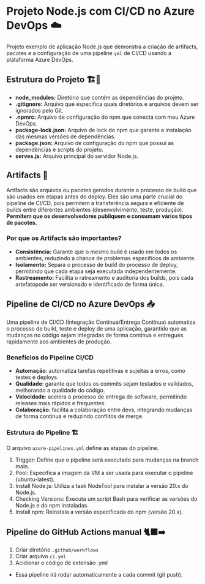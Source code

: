 # Projeto Node.js com CI/CD no Azure DevOps ☁️
Projeto exemplo de aplicação Node.js que demonstra a criação de artifacts, pacotes e a configuração de uma pipeline `yml` de CI/CD usando a plataforma Azure DevOps. 

## Estrutura do Projeto 🏗️🧱
- **node_modules:** Diretório que contém as dependências do projeto.
- **.gitignore:** Arquivo que especifica quais diretórios e arquivos devem ser ignorados pelo Git.
- **.npmrc:** Arquivo de configuração do npm que conecta com meu Azure DevOps.
- **package-lock.json:** Arquivo de lock do npm que garante a instalação das mesmas versões de dependências.
- **package.json:** Arquivo de configuração do npm que possui as dependências e scripts do projeto.
- **serves.js:** Arquivo principal do servidor Node.js.


## Artifacts 🚀
Artifacts são arquivos ou pacotes gerados durante o processo de build que são usados em etapas antes do deploy. Eles são uma parte crucial do pipeline de CI/CD, pois permitem a transferência segura e eficiente de builds entre diferentes ambientes (desenvolvimento, teste, produção). **Permitem que os desenvolvedores publiquem e consumam vários tipos de pacotes.**

### Por que os Artifacts são importantes?
- **Consistência:** Garante que o mesmo build é usado em todos os ambientes, reduzindo a chance de problemas específicos de ambiente.
- **Isolamento:** Separa o processo de build do processo de deploy, permitindo que cada etapa seja executada independentemente.
- **Rastreamento:** Facilita o ratreamento e auditoria dos builds, pois cada artefatopode ser versionado e identificado de forma única.

## Pipeline de CI/CD no Azure DevOps 📥
Uma pipeline de CI/CD (Integração Contínua/Entrega Contínua) automatiza o processo de build, teste e deploy de uma aplicação, garantido que as mudanças no código sejam integradas de forma contínua e entregues rapidamente aos ambientes de produção.

### Benefícios do Pipeline CI/CD
- **Automação**: automatiza tarefas repetitivas e sujeitas a erros, como testes e deploys.
- **Qualidade**: garante que todos os commits sejam testados e validados, melhorando a qualidade do código.
- **Velocidade**: acelera o processo de entrega de software, permitindo releases mais rápidos e frequentes.
- **Colaboração**: facilita a colaboração entre devs, integrando mudanças de forma contínua e reduzindo conflitos de merge.

### Estrutura do Pipeline 🏗️

O arquivo `azure-pipelines.yml` define as etapas do pipeline.
1. Trigger: Define que o pipeline será executado para mudanças na branch main.
2. Pool: Especifica a imagem da VM a ser usada para executar o pipeline (ubuntu-latest).
3. Install Node.js: Utiliza a task NodeTool para instalar a versão 20.x do Node.js.
4. Checking Versions: Executa um script Bash para verificar as versões do Node.js e do npm instaladas.
5. Install npm: Reinstala a versão especificada do npm (versão 20.x).

## Pipeline do GitHub Actions manual 🐈‍⬛➡️
1. Criar diretório `.github/workflows`
2. Criar arquivo `ci.yml`
3. Acidionar o código de extensão .yml
- Essa pipeline irá rodar automaticamente a cada commit (git push).